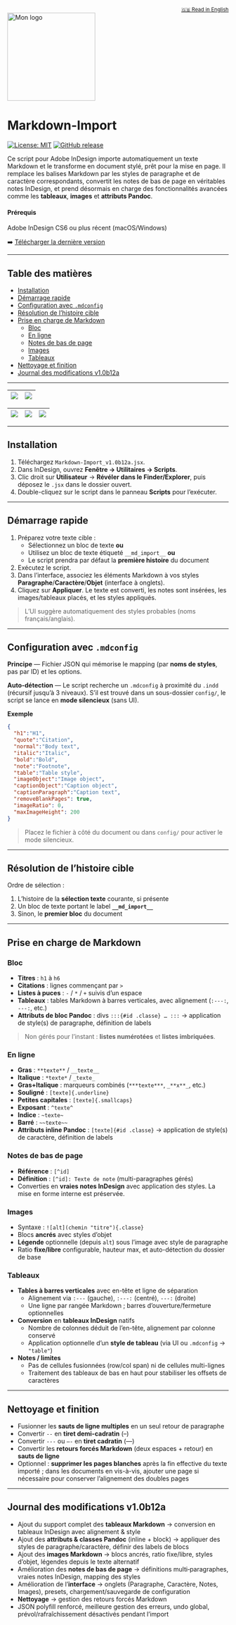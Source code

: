 <div align="right"><sub><a href="README.md">🇬🇧 Read in English</a></sub></div>
<img src="docs/images/automaticbook-logo.png" alt="Mon logo" width="200"/>

# Markdown-Import

[![License: MIT](https://img.shields.io/badge/License-MIT-yellow.svg)](https://opensource.org/licenses/MIT)
[![GitHub release](https://img.shields.io/github/v/release/lab-Spectral/Markdown-Import?include_prereleases&sort=semver)](https://github.com/lab-Spectral/Markdown-Import/releases/latest)

Ce script pour Adobe InDesign importe automatiquement un texte Markdown et le transforme en document stylé, prêt pour la mise en page. Il remplace les balises Markdown par les styles de paragraphe et de caractère correspondants, convertit les notes de bas de page en véritables notes InDesign, et prend désormais en charge des fonctionnalités avancées comme les **tableaux**, **images** et **attributs Pandoc**.

#### Prérequis
Adobe InDesign CS6 ou plus récent (macOS/Windows)

➡️ [Télécharger la dernière version](https://github.com/lab-Spectral/Markdown-Import/releases/latest)

---

## Table des matières

- [Installation](#installation)
- [Démarrage rapide](#démarrage-rapide)
- [Configuration avec `.mdconfig`](#configuration-avec-mdconfig)
- [Résolution de l’histoire cible](#resolution-de-lhistoire-cible)
- [Prise en charge de Markdown](#prise-en-charge-de-markdown)
  - [Bloc](#bloc)
  - [En ligne](#en-ligne)
  - [Notes de bas de page](#notes-de-bas-de-page)
  - [Images](#images)
  - [Tableaux](#tableaux)
- [Nettoyage et finition](#nettoyage-et-finition)
- [Journal des modifications v1.0b12a](#journal-des-modifications-v10b12a)

---

| <img src="docs/images/Markdown-import-screen1.png" style="max-width:100%; height:auto;"/> | <img src="docs/images/Markdown-import-screen2.png" style="max-width:100%; height:auto;"/> |
|---|---|

| <img src="docs/images/Markdown-import-config1.png" style="max-width:100%; height:auto;"/> | <img src="docs/images/Markdown-import-config2.png" style="max-width:100%; height:auto;"/> | <img src="docs/images/Markdown-import-config3.png" style="max-width:100%; height:auto;"/> |
|---|---|---|

---

## Installation

1. Téléchargez `Markdown-Import_v1.0b12a.jsx`.
2. Dans InDesign, ouvrez **Fenêtre → Utilitaires → Scripts**.
3. Clic droit sur **Utilisateur** → **Révéler dans le Finder/Explorer**, puis déposez le `.jsx` dans le dossier ouvert.
4. Double-cliquez sur le script dans le panneau **Scripts** pour l’exécuter.

---

## Démarrage rapide

1. Préparez votre texte cible :
   * Sélectionnez un bloc de texte **ou**
   * Utilisez un bloc de texte étiqueté `__md_import__` **ou**
   * Le script prendra par défaut la **première histoire** du document
2. Exécutez le script.
3. Dans l’interface, associez les éléments Markdown à vos styles **Paragraphe**/**Caractère**/**Objet** (interface à onglets).
4. Cliquez sur **Appliquer**. Le texte est converti, les notes sont insérées, les images/tableaux placés, et les styles appliqués.

> L’UI suggère automatiquement des styles probables (noms français/anglais).

---

## Configuration avec `.mdconfig`

**Principe** — Fichier JSON qui mémorise le mapping (par **noms de styles**, pas par ID) et les options.

**Auto-détection** — Le script recherche un `.mdconfig` à proximité du `.indd` (récursif jusqu’à 3 niveaux). S’il est trouvé dans un sous-dossier `config/`, le script se lance en **mode silencieux** (sans UI).

**Exemple**

```json
{
  "h1":"H1",
  "quote":"Citation",
  "normal":"Body text",
  "italic":"Italic",
  "bold":"Bold",
  "note":"Footnote",
  "table":"Table style",
  "imageObject":"Image object",
  "captionObject":"Caption object",
  "captionParagraph":"Caption text",
  "removeBlankPages": true,
  "imageRatio": 0,
  "maxImageHeight": 200
}
```

> Placez le fichier à côté du document ou dans `config/` pour activer le mode silencieux.

---

## Résolution de l’histoire cible

Ordre de sélection :
1. L’histoire de la **sélection texte** courante, si présente
2. Un bloc de texte portant le label **`__md_import__`**
3. Sinon, le **premier bloc** du document

---

## Prise en charge de Markdown

### Bloc

* **Titres** : `h1` à `h6`
* **Citations** : lignes commençant par `>`
* **Listes à puces** : `-` / `*` / `+` suivis d’un espace
* **Tableaux** : tables Markdown à barres verticales, avec alignement (`:---:`, `---:`, etc.)
* **Attributs de bloc Pandoc** : divs `:::{#id .classe} … :::` → application de style(s) de paragraphe, définition de labels

> Non gérés pour l’instant : **listes numérotées** et **listes imbriquées**.

### En ligne

* **Gras** : `**texte**` / `__texte__`
* **Italique** : `*texte*` / `_texte_`
* **Gras+Italique** : marqueurs combinés (`***texte***`, `_**x**_`, etc.)
* **Souligné** : `[texte]{.underline}`
* **Petites capitales** : `[texte]{.smallcaps}`
* **Exposant** : `^texte^`
* **Indice** : `~texte~`
* **Barré** : `~~texte~~`
* **Attributs inline Pandoc** : `[texte]{#id .classe}` → application de style(s) de caractère, définition de labels

### Notes de bas de page

* **Référence** : `[^id]`
* **Définition** : `[^id]: Texte de note` (multi-paragraphes gérés)
* Converties en **vraies notes InDesign** avec application des styles. La mise en forme interne est préservée.

### Images

* Syntaxe : `![alt](chemin "titre"){.classe}`
* Blocs **ancrés** avec styles d’objet
* **Légende** optionnelle (depuis `alt`) sous l’image avec style de paragraphe
* Ratio **fixe/libre** configurable, hauteur max, et auto-détection du dossier de base

### Tableaux

* **Tables à barres verticales** avec en-tête et ligne de séparation
  * Alignement via `:---` (gauche), `:---:` (centré), `---:` (droite)
  * Une ligne par rangée Markdown ; barres d’ouverture/fermeture optionnelles
* **Conversion** en **tableaux InDesign** natifs
  * Nombre de colonnes déduit de l’en-tête, alignement par colonne conservé
  * Application optionnelle d’un **style de tableau** (via UI ou `.mdconfig` → `"table"`)
* **Notes / limites**
  * Pas de cellules fusionnées (row/col span) ni de cellules multi-lignes
  * Traitement des tableaux de bas en haut pour stabiliser les offsets de caractères

---

## Nettoyage et finition

* Fusionner les **sauts de ligne multiples** en un seul retour de paragraphe
* Convertir `--` en **tiret demi-cadratin** (–)
* Convertir `---` ou `–-` en **tiret cadratin** (—)
* Convertir les **retours forcés Markdown** (deux espaces + retour) en **sauts de ligne**
* Optionnel : **supprimer les pages blanches** après la fin effective du texte importé ; dans les documents en vis-à-vis, ajouter une page si nécessaire pour conserver l’alignement des doubles pages

---

## Journal des modifications v1.0b12a

- Ajout du support complet des **tableaux Markdown** → conversion en tableaux InDesign avec alignement & style
- Ajout des **attributs & classes Pandoc** (inline + block) → appliquer des styles de paragraphe/caractère, définir des labels de blocs
- Ajout des **images Markdown** → blocs ancrés, ratio fixe/libre, styles d’objet, légendes depuis le texte alternatif
- Amélioration des **notes de bas de page** → définitions multi‑paragraphes, vraies notes InDesign, mapping des styles
- Amélioration de l’**interface** → onglets (Paragraphe, Caractère, Notes, Images), presets, chargement/sauvegarde de configuration
- **Nettoyage** → gestion des retours forcés Markdown
- JSON polyfill renforcé, meilleure gestion des erreurs, undo global, prévol/rafraîchissement désactivés pendant l’import
